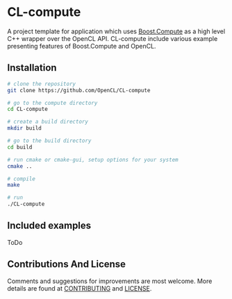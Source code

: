 # CL-compute

A project template for application which uses [Boost.Compute](https://github.com/boostorg/compute/) as a high level C++ wrapper over the OpenCL API. CL-compute include various example presenting features of Boost.Compute and OpenCL.

## Installation

```bash
# clone the repository
git clone https://github.com/OpenCL/CL-compute

# go to the compute directory
cd CL-compute

# create a build directory
mkdir build

# go to the build directory
cd build

# run cmake or cmake-gui, setup options for your system
cmake ..

# compile
make

# run
./CL-compute
```

## Included examples

ToDo

## Contributions And License

Comments and suggestions for improvements are most welcome. More details are found at [CONTRIBUTING](./CONTRIBUTING.md) and [LICENSE](./LICENSE.txt).